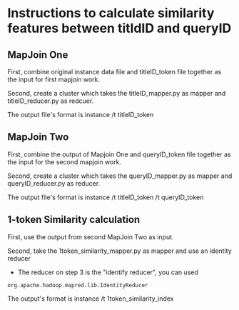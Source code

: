 Instructions to calculate similarity features between titldID and queryID
=========
## MapJoin One
First, combine original instance data file and titleID_token file together as the input for first mapjoin work.

Second, create a cluster which takes the titleID_mapper.py as mapper and titleID_reducer.py as redcuer.

The output file's format is instance /t titleID_token

## MapJoin Two
First, combine the output of Mapjoin One and queryID_token file together as the input for the second mapjoin work.

Second, create a cluster which takes the queryID_mapper.py as mapper and queryID_reducer.py as reducer.

The output file's format is instance /t titleID_token /t queryID_token

## 1-token Similarity calculation
First, use the output from second MapJoin Two as input.

Second, take the 1token_similarity_mapper.py as mapper and use an identity reducer
* The reducer on step 3 is the "identify reducer", you can used 
```
org.apache.hadoop.mapred.lib.IdentityReducer
```
The output's format is instance /t 1token_similarity_index



